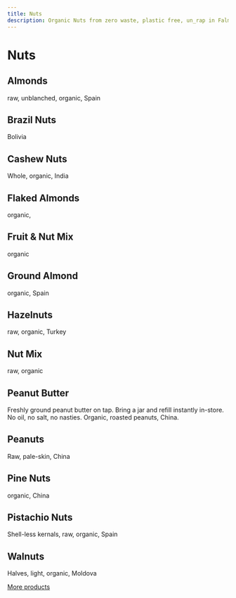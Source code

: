 ```yaml
---
title: Nuts
description: Organic Nuts from zero waste, plastic free, un_rap in Falmouth
---
```

# Nuts

## Almonds

raw, unblanched, organic, Spain

## Brazil Nuts

Bolivia

## Cashew Nuts

Whole, organic, India

## Flaked Almonds

organic,

## Fruit & Nut Mix

organic

## Ground Almond

organic, Spain

## Hazelnuts

raw, organic, Turkey

## Nut Mix

raw, organic

## Peanut Butter

Freshly ground peanut butter on tap. Bring a jar and refill instantly in-store. No oil, no salt, no nasties. Organic, roasted peanuts, China.

## Peanuts

Raw, pale-skin, China

## Pine Nuts

organic, China

## Pistachio Nuts

Shell-less kernals, raw, organic, Spain

## Walnuts

Halves, light, organic, Moldova

[More products](/howto/fill-containers.html)
